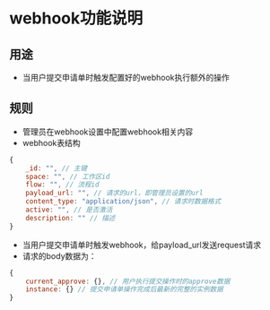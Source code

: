 # webhook功能说明
## 用途
- 当用户提交申请单时触发配置好的webhook执行额外的操作

## 规则
- 管理员在webhook设置中配置webhook相关内容
- webhook表结构
```javascript
{
	_id: "", // 主键
	space: "", // 工作区id
	flow: "", // 流程id
	payload_url: "", // 请求的url，即管理员设置的url
	content_type: "application/json", // 请求时数据格式
	active: "", // 是否激活
	description: "" // 描述
}
```

- 当用户提交申请单时触发webhook，给payload_url发送request请求
- 请求的body数据为：
```javascript
{
	current_approve: {}, // 用户执行提交操作时的approve数据
	instance: {} // 提交申请单操作完成后最新的完整的实例数据
}
``` 